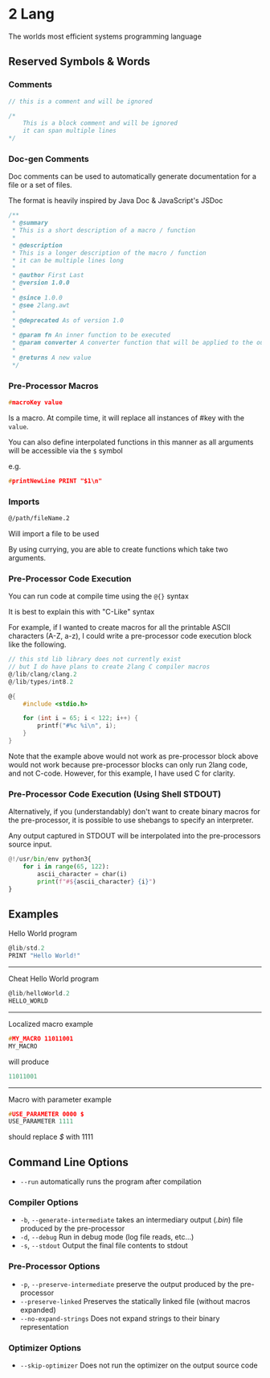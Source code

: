 # 2 Lang

The worlds most efficient systems programming language

## Reserved Symbols & Words

### Comments

```C
// this is a comment and will be ignored

/*
    This is a block comment and will be ignored
    it can span multiple lines
*/
```

### Doc-gen Comments

Doc comments can be used to automatically generate documentation for a file
or a set of files.

The format is heavily inspired by Java Doc & JavaScript's JSDoc

```ts
/**
 * @summary
 * This is a short description of a macro / function
 *
 * @description
 * This is a longer description of the macro / function
 * it can be multiple lines long
 *
 * @author First Last
 * @version 1.0.0
 *
 * @since 1.0.0
 * @see 2lang.awt
 *
 * @deprecated As of version 1.0
 *
 * @param fn An inner function to be executed
 * @param converter A converter function that will be applied to the output
 *
 * @returns A new value
 */
```

### Pre-Processor Macros

```C
#macroKey value
```

Is a macro. At compile time, it will replace all instances of #key with the `value`.

You can also define interpolated functions in this manner as all arguments will be accessible via the `$` symbol

e.g.

```c
#printNewLine PRINT "$1\n"
```

### Imports

```sh
@/path/fileName.2
```

Will import a file to be used

By using currying, you are able to create functions which take two arguments.

### Pre-Processor Code Execution

You can run code at compile time using the `@{}` syntax

It is best to explain this with "C-Like" syntax

For example, if I wanted to create macros for all the printable ASCII characters (A-Z, a-z), I could write a pre-processor code execution block like the following.

```c
// this std lib library does not currently exist
// but I do have plans to create 2lang C compiler macros
@/lib/clang/clang.2
@/lib/types/int8.2

@{
    #include <stdio.h>

    for (int i = 65; i < 122; i++) {
        printf("#%c %i\n", i);
    }
}
```

Note that the example above would not work as pre-processor block above would not work because pre-processor blocks can only run 2lang code, and not C-code. However, for this example, I have used C for clarity.

### Pre-Processor Code Execution (Using Shell STDOUT)

Alternatively, if you (understandably) don't want to create binary macros
for the pre-processor, it is possible to use shebangs to specify an interpreter.

Any output captured in STDOUT will be interpolated into the pre-processors
source input.

```python
@!/usr/bin/env python3{
    for i in range(65, 122):
        ascii_character = char(i)
        print(f"#${ascii_character} {i}")
}
```

## Examples

Hello World program

```C
@lib/std.2
PRINT "Hello World!"
```

---

Cheat Hello World program

```C
@lib/helloWorld.2
HELLO_WORLD
```

---

Localized macro example

```C
#MY_MACRO 11011001
MY_MACRO
```

will produce

```C
11011001
```

---

Macro with parameter example

```C
#USE_PARAMETER 0000 $
USE_PARAMETER 1111
```

should replace _$_ with 1111

## Command Line Options

- `--run` automatically runs the program after compilation

### Compiler Options

- `-b`, `--generate-intermediate` takes an intermediary output (_.bin_) file produced by the pre-processor
- `-d`, `--debug` Run in debug mode (log file reads, etc...)
- `-s`, `--stdout` Output the final file contents to stdout

### Pre-Processor Options

- `-p`, `--preserve-intermediate` preserve the output produced by the pre-processor
- `--preserve-linked` Preserves the statically linked file (without macros expanded)
- `--no-expand-strings` Does not expand strings to their binary representation

### Optimizer Options

- `--skip-optimizer` Does not run the optimizer on the output source code
